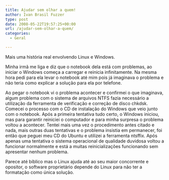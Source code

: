 ```yaml
---
title: Ajudar sem olhar a quem!
author: Ivan Brasil Fuzzer
type: post
date: 2008-05-22T19:57:25+00:00
url: /ajudar-sem-olhar-a-quem/
categories:
  - Geral

---
```

Mais uma história real envolvendo Linux e Windows.

Minha irmã me liga e diz que o notebook dela está com problemas, ao iniciar o Windows começa a carregar e reinicia infinitamente. Na mesma hora pedi para ela levar o notebook até mim pois já imaginava o problema e não teria como explicar a solução para ela por telefone.

Ao pegar o notebook vi o problema acontecer e confirmei o que imaginava, algum problema com o sistema de arquivos NTFS fazia necessário a utilização da ferramenta de verificação e correção de disco chkdsk. Comecei o processo com o CD de instalação do Windows que veio junto com o notebook. Após a primeira tentativa tudo certo, o Windows iniciou, mas para garantir reiniciei o computador e para minha surpresa o problema voltou a acontecer. Tentei mais uma vez o procedimento antes citado e nada, mais outras duas tentativas e o problema insistia em permanecer, foi então que peguei meu CD do Ubuntu e utilizei a ferramenta ntsffix. Após apenas uma tentativa o sistema operacional de qualidade duvidosa voltou a funcionar normalmente e está a muitas reinicializações funcionando sem apresentar nenhum problema.

Parece até bíblico mas o Linux ajuda até ao seu maior concorrente e opositor, o software proprietário depende do Linux para não ter a formatação como única solução.